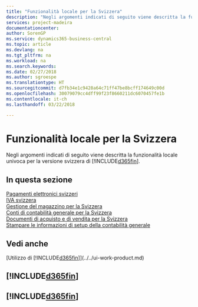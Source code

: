 ```yaml
---
title: "Funzionalità locale per la Svizzera"
description: "Negli argomenti indicati di seguito viene descritta la funzionalità locale nella versione svizzera di Business Central."
services: project-madeira
documentationcenter: 
author: SorenGP
ms.service: dynamics365-business-central
ms.topic: article
ms.devlang: na
ms.tgt_pltfrm: na
ms.workload: na
ms.search.keywords: 
ms.date: 02/27/2018
ms.author: sgroespe
ms.translationtype: HT
ms.sourcegitcommit: d7fb34e1c9428a64c71ff47be8bcff174649c00d
ms.openlocfilehash: 30079079cc4dff99f23f8660211dc6070457fe1b
ms.contentlocale: it-ch
ms.lasthandoff: 03/22/2018

---
```

# <a name="switzerland-local-functionality"></a>Funzionalità locale per la Svizzera
Negli argomenti indicati di seguito viene descritta la funzionalità locale univoca per la versione svizzera di [!INCLUDE[d365fin](../../includes/d365fin_md.md)].  

## <a name="in-this-section"></a>In questa sezione  
  [Pagamenti elettronici svizzeri](swiss-electronic-payments.md)  
  [IVA svizzera](swiss-value-added-tax.md)  
  [Gestione del magazzino per la Svizzera](swiss-inventory-management.md)  
  [Conti di contabilità generale per la Svizzera](swiss-general-ledger-accounts.md)  
  [Documenti di acquisto e di vendita per la Svizzera](swiss-purchase-documents-and-sales-documents.md)  
  [Stampare le informazioni di setup della contabilità generale](how-to-print-general-ledger-setup-information.md)

## <a name="see-also"></a>Vedi anche
[Utilizzo di [!INCLUDE[d365fin](../../includes/d365fin_md.md)]](../../ui-work-product.md)

## [!INCLUDE[d365fin](../../includes/free_trial_md.md)]  
## [!INCLUDE[d365fin](../../includes/training_link_md.md)]

